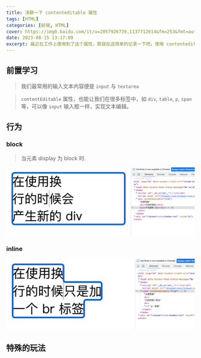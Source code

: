 ```yaml
---
title: 浅聊一下 contenteditable 属性
tags: [HTML]
categories: [前端, HTML]
cover: https://img0.baidu.com/it/u=2057926739,1137712614&fm=253&fmt=auto&app=138&f=JPEG?w=500&h=281
date: 2023-08-15 13:17:09
excerpt: 最近在工作上使用到了这个属性，那就在这简单的记录一下吧。使用 contenteditable 属性时,浏览器会有两种不同的表现形式...
---
```

## 前置学习
> 我们最常用的输入文本内容便是 `input` 与 `textarea`

> `contentEditable` 属性，也能让我们在很多标签中，如 `div`, `table`, `p`, `span` 等，可以像 `input` 输入框一样，实现文本编辑。

## 行为
### block
> 当元素 display 为 block 时.

![block](/assets/images/contentediatable/block.png)

### inline

![inline](/assets/images/contentediatable/inline.png)

## 特殊的玩法